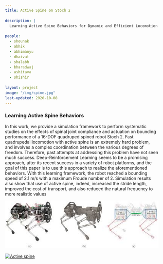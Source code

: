 ```yaml
---
title: Active Spine on Stoch 2

description: |
  Learning Active Spine Behaviors for Dynamic and Efficient Locomotion
  
people:
  - shounak
  - abhik
  - abhimanyu
  - dhaivat
  - shalabh
  - bharadwaj 
  - ashitava
  - shishir

layout: project
image: "/img/spine.jpg"
last-updated: 2020-10-08
---
```

### Learning Active Spine Behaviors 
In this work, we provide a simulation framework
to perform systematic studies on the effects of spinal joint
compliance and actuation on bounding performance of a
16-DOF quadruped spined robot Stoch 2. Fast quadrupedal
locomotion with active spine is an extremely hard problem, and
involves a complex coordination between the various degrees of
freedom. Therefore, past attempts at addressing this problem
have not seen much success. Deep-Reinforcement Learning
seems to be a promising approach, after its recent success in a
variety of robot platforms, and the goal of this paper is to use
this approach to realize the aforementioned behaviors. With
this learning framework, the robot reached a bounding speed
of 2.1 m/s with a maximum Froude number of 2. Simulation
results also show that use of active spine, indeed, increased the
stride length, improved the cost of transport, and also reduced
the natural frequency to more realistic values 
 
 


<img src="/img/spine2.jpg" alt="drawing" width="600"/>

[![Active spine](http://i3.ytimg.com/vi/INp4aa-8z2E/hqdefault.jpg)](https://www.youtube.com/watch?v=INp4aa-8z2E&ab_channel=StochIISc )
